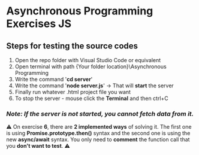 # **Asynchronous Programming Exercises JS**

## **Steps for testing the source codes**

1. Open the repo folder with Visual Studio Code or equivalent
2. Open terminal with path {Your folder location}\Asynchronous Programming
3. Write the command '**cd server**'
4. Write the command '**node server.js**' -> That will **start** the server
5. Finally run whatever .html project file you want
6. To stop the server - mouse click the **Terminal** and then ctrl+C 

### ***Note: If the server is not started, you cannot fetch data from it.***

:warning: On exercise **6**, there are **2 implemented ways** of solving it. The first one is using **Promise.prototype.then()** syntax and the second one is using the new **async/await** syntax. You only need to **comment** the function call that you **don't want to test**. :warning:

